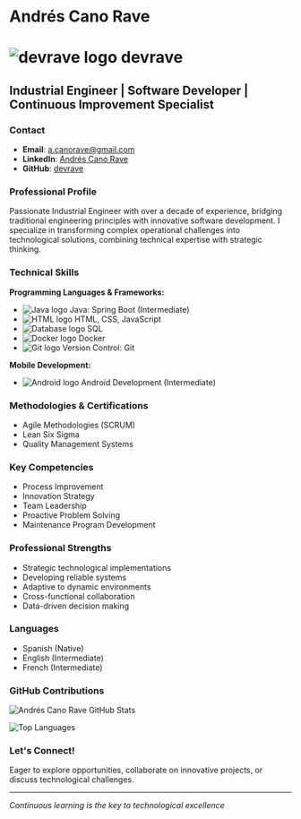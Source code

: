# Andrés Cano Rave

# ![devrave logo](path/to/your/devrave.png)  **devrave**

##  Industrial Engineer | Software Developer | Continuous Improvement Specialist

###  Contact
- **Email**: a.canorave@gmail.com
- **LinkedIn**: [Andrés Cano Rave](https://www.linkedin.com/in/andrés-cano-rave-019445153/)
- **GitHub**: [devrave](https://github.com/devrave)

###  Professional Profile
Passionate Industrial Engineer with over a decade of experience, bridging traditional engineering principles with innovative software development. I specialize in transforming complex operational challenges into technological solutions, combining technical expertise with strategic thinking.

###  Technical Skills

**Programming Languages & Frameworks:**

* ![Java logo](path/to/your/java.png) Java: Spring Boot (Intermediate)
* ![HTML logo](path/to/your/html.png) HTML, CSS, JavaScript
* ![Database logo](path/to/your/database.png) SQL
* ![Docker logo](path/to/your/docker.png) Docker
* ![Git logo](path/to/your/git.png) Version Control: Git

**Mobile Development:**

* ![Android logo](path/to/your/android.png) Android Development (Intermediate)

###  Methodologies & Certifications
- Agile Methodologies (SCRUM)
- Lean Six Sigma
- Quality Management Systems

###  Key Competencies
- Process Improvement
- Innovation Strategy
- Team Leadership
- Proactive Problem Solving
- Maintenance Program Development

###  Professional Strengths
- Strategic technological implementations
- Developing reliable systems
- Adaptive to dynamic environments
- Cross-functional collaboration
- Data-driven decision making

###  Languages
- Spanish (Native)
- English (Intermediate)
- French (Intermediate)

###  GitHub Contributions

![Andrés Cano Rave GitHub Stats](https://github-readme-streak-stats.herokuapp.com/?user=devrave&theme=dark)

![Top Languages](https://github-readme-stats.vercel.app/api/top-langs/?username=devrave&theme=dark&layout=compact)

###  Let's Connect!
Eager to explore opportunities, collaborate on innovative projects, or discuss technological challenges.

---

*Continuous learning is the key to technological excellence*
